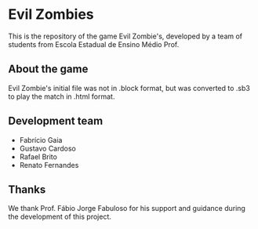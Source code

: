# Evil Zombies

 This is the repository of the game Evil Zombie's, developed by a team of students from Escola Estadual de Ensino Médio Prof.

## About the game
 Evil Zombie's initial file was not in .block format, but was converted to .sb3 to play the match in .html format.

## Development team
 - Fabrício Gaia
 - Gustavo Cardoso
 - Rafael Brito
 - Renato Fernandes

## Thanks
 We thank Prof. Fábio Jorge Fabuloso for his support and guidance during the development of this project.
